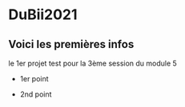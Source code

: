 # DuBii2021

## Voici les premières infos

le 1er projet test pour la 3ème session du module 5

* 1er point

* 2nd point
